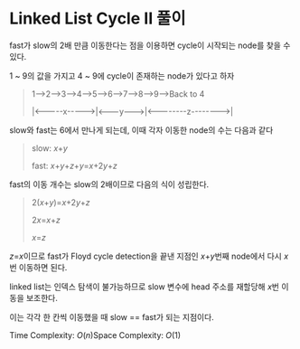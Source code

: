 # Linked List Cycle II 풀이

fast가 slow의 2배 만큼 이동한다는 점을 이용하면 cycle이 시작되는 node를 찾을 수 있다.

1 ~ 9의 값을 가지고 4 ~ 9에 cycle이 존재하는 node가 있다고 하자

> 1-->2-->3-->4-->5-->6-->7-->8-->9-->Back to 4
> 
> 
> |<-----x----->|<---y--->|<--------z-------->|
> 

slow와 fast는 6에서 만나게 되는데, 이때 각자 이동한 node의 수는 다음과 같다

> slow: *x*+*y*
> 
> 
> fast: *x*+*y*+*z*+*y*=*x*+2*y*+*z*
> 

fast의 이동 개수는 slow의 2배이므로 다음의 식이 성립한다.

> 2(*x*+*y*)=*x*+2*y*+*z*
> 
> 
> 2*x*=*x*+*z*
> 
> *x*=*z*
> 

*z*=*x*이므로 fast가 Floyd cycle detection을 끝낸 지점인 *x*+*y*번째 node에서 다시 *x*번 이동하면 된다.

linked list는 인덱스 탐색이 불가능하므로 slow 변수에 head 주소를 재할당해 *x*번 이동을 보조한다.

이는 각각 한 칸씩 이동했을 때 slow == fast가 되는 지점이다.

Time Complexity: *O*(*n*)Space Complexity: *O*(1)